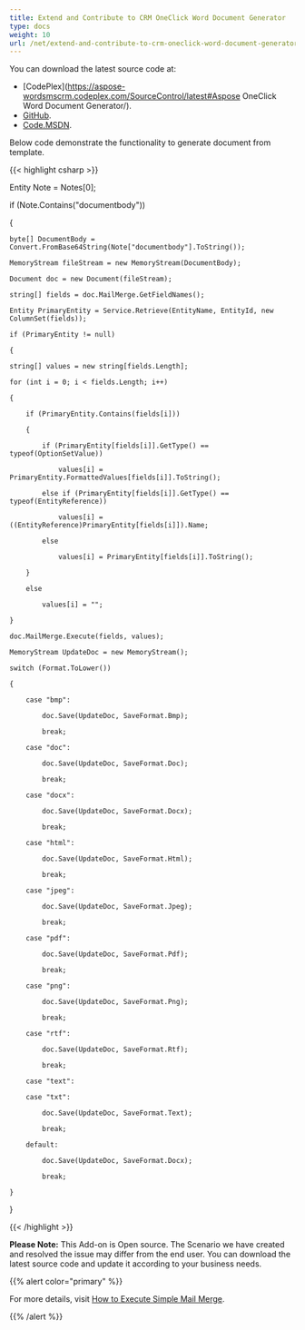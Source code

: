 ```yaml
---
title: Extend and Contribute to CRM OneClick Word Document Generator
type: docs
weight: 10
url: /net/extend-and-contribute-to-crm-oneclick-word-document-generator/
---
```


You can download the latest source code at:

- [CodePlex](https://aspose-wordsmscrm.codeplex.com/SourceControl/latest#Aspose OneClick Word Document Generator/).
- [GitHub](https://github.com/aspose-words/Aspose.Words-for-.NET/tree/master/Plugins/Dynamics%20CRM/Aspose%20OneClick%20Word%20Document%20Generator).
- [Code.MSDN](https://code.msdn.microsoft.com/Aspose-NET-OneClick-Word-bebd8272/view/SourceCode#content).

Below code demonstrate the functionality to generate document from template.

{{< highlight csharp >}}

 Entity Note = Notes[0];

if (Note.Contains("documentbody"))

{

	byte[] DocumentBody = Convert.FromBase64String(Note["documentbody"].ToString());

	MemoryStream fileStream = new MemoryStream(DocumentBody);

	Document doc = new Document(fileStream);

	string[] fields = doc.MailMerge.GetFieldNames();

	Entity PrimaryEntity = Service.Retrieve(EntityName, EntityId, new ColumnSet(fields));

	if (PrimaryEntity != null)

	{

	string[] values = new string[fields.Length];

	for (int i = 0; i < fields.Length; i++)

	{

		if (PrimaryEntity.Contains(fields[i]))

		{

			if (PrimaryEntity[fields[i]].GetType() == typeof(OptionSetValue))

				values[i] = PrimaryEntity.FormattedValues[fields[i]].ToString();

			else if (PrimaryEntity[fields[i]].GetType() == typeof(EntityReference))

				values[i] = ((EntityReference)PrimaryEntity[fields[i]]).Name;

			else

				values[i] = PrimaryEntity[fields[i]].ToString();

		}

		else

			values[i] = "";

	}

	doc.MailMerge.Execute(fields, values);

	MemoryStream UpdateDoc = new MemoryStream();

	switch (Format.ToLower())

	{

		case "bmp":

			doc.Save(UpdateDoc, SaveFormat.Bmp);

			break;

		case "doc":

			doc.Save(UpdateDoc, SaveFormat.Doc);

			break;

		case "docx":

			doc.Save(UpdateDoc, SaveFormat.Docx);

			break;

		case "html":

			doc.Save(UpdateDoc, SaveFormat.Html);

			break;

		case "jpeg":

			doc.Save(UpdateDoc, SaveFormat.Jpeg);

			break;

		case "pdf":

			doc.Save(UpdateDoc, SaveFormat.Pdf);

			break;

		case "png":

			doc.Save(UpdateDoc, SaveFormat.Png);

			break;

		case "rtf":

			doc.Save(UpdateDoc, SaveFormat.Rtf);

			break;

		case "text":

		case "txt":

			doc.Save(UpdateDoc, SaveFormat.Text);

			break;

		default:

			doc.Save(UpdateDoc, SaveFormat.Docx);

			break;

	}

}

{{< /highlight >}}

**Please Note:** This Add-on is Open source. The Scenario we have created and resolved the issue may differ from the end user. You can download the latest source code and update it according to your business needs.

{{% alert color="primary" %}} 

For more details, visit [How to Execute Simple Mail Merge](http://www.aspose.com/docs/display/wordsnet/How+to++Execute+Simple+Mail+Merge).

{{% /alert %}}
